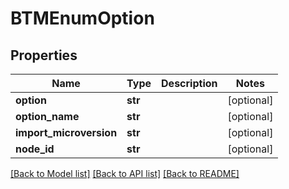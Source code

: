 # BTMEnumOption

## Properties
Name | Type | Description | Notes
------------ | ------------- | ------------- | -------------
**option** | **str** |  | [optional] 
**option_name** | **str** |  | [optional] 
**import_microversion** | **str** |  | [optional] 
**node_id** | **str** |  | [optional] 

[[Back to Model list]](../README.md#documentation-for-models) [[Back to API list]](../README.md#documentation-for-api-endpoints) [[Back to README]](../README.md)


